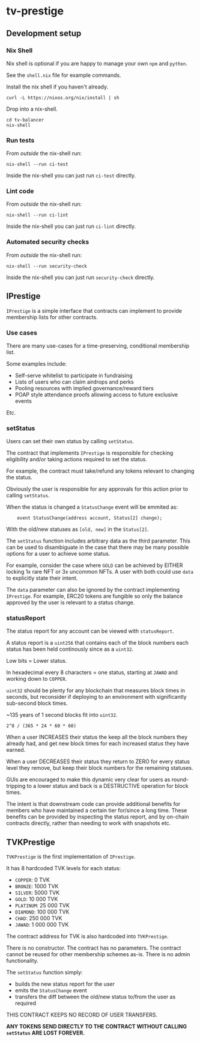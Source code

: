 # tv-prestige

## Development setup

### Nix Shell

Nix shell is optional if you are happy to manage your own `npm` and `python`.

See the `shell.nix` file for example commands.

Install the nix shell if you haven't already.

```
curl -L https://nixos.org/nix/install | sh
```

Drop into a nix-shell.

```
cd tv-balancer
nix-shell
```

### Run tests

From _outside_ the nix-shell run:

```
nix-shell --run ci-test
```

Inside the nix-shell you can just run `ci-test` directly.

### Lint code

From _outside_ the nix-shell run:

```
nix-shell --run ci-lint
```

Inside the nix-shell you can just run `ci-lint` directly.

### Automated security checks

From _outside_ the nix-shell run:

```
nix-shell --run security-check
```

Inside the nix-shell you can just run `security-check` directly.

## IPrestige

`IPrestige` is a simple interface that contracts can implement to provide membership lists for other contracts.

### Use cases

There are many use-cases for a time-preserving, conditional membership list.

Some examples include:

- Self-serve whitelist to participate in fundraising
- Lists of users who can claim airdrops and perks
- Pooling resources with implied governance/reward tiers
- POAP style attendance proofs allowing access to future exclusive events

Etc.

### setStatus

Users can set their own status by calling `setStatus`.

The contract that implements `IPrestige` is responsible for checking eligibility and/or taking actions required to set the status.

For example, the contract must take/refund any tokens relevant to changing the status.

Obviously the user is responsible for any approvals for this action prior to calling `setStatus`.

When the status is changed a `StatusChange` event will be emmited as:

```
    event StatusChange(address account, Status[2] change);
```

With the old/new statuses as `[old, new]` in the `Status[2]`.

The `setStatus` function includes arbitrary data as the third parameter. This can be used to disambiguate in the case that there may be many possible options for a user to achieve some status.

For example, consider the case where `GOLD` can be achieved by EITHER locking 1x rare NFT or 3x uncommon NFTs. A user with both could use `data` to explicitly state their intent.

The `data` parameter can also be ignored by the contract implementing `IPrestige`. For example, ERC20 tokens are fungible so only the balance approved by the user is relevant to a status change.

### statusReport

The status report for any account can be viewed with `statusReport`.

A status report is a `uint256` that contains each of the block numbers each status has been held continously since as a `uint32`.

Low bits = Lower status.

In hexadecimal every 8 characters = one status, starting at `JAWAD` and working down to `COPPER`.

`uint32` should be plenty for any blockchain that measures block times in seconds, but reconsider if deploying to an environment with significantly sub-second block times.

~135 years of 1 second blocks fit into `uint32`.

`2^8 / (365 * 24 * 60 * 60)`

When a user INCREASES their status the keep all the block numbers they already had, and get new block times for each increased status they have earned.

When a user DECREASES their status they return to ZERO for every status level they remove, but keep their block numbers for the remaining statuses.

GUIs are encouraged to make this dynamic very clear for users as round-tripping to a lower status and back is a DESTRUCTIVE operation for block times.

The intent is that downstream code can provide additional benefits for members who have maintained a certain tier for/since a long time. These benefits can be provided by inspecting the status report, and by on-chain contracts directly, rather than needing to work with snapshots etc.

## TVKPrestige

`TVKPrestige` is the first implementation of `IPrestige`.

It has 8 hardcoded TVK levels for each status:

- `COPPER`: 0 TVK
- `BRONZE`: 1000 TVK
- `SILVER`: 5000 TVK
- `GOLD`: 10 000 TVK
- `PLATINUM`: 25 000 TVK
- `DIAMOND`: 100 000 TVK
- `CHAD`: 250 000 TVK
- `JAWAD`: 1 000 000 TVK

The contract address for TVK is also hardcoded into `TVKPrestige`.

There is no constructor.
The contract has no parameters.
The contract cannot be reused for other membership schemes as-is.
There is no admin functionality.

The `setStatus` function simply:

- builds the new status report for the user
- emits the `StatusChange` event
- transfers the diff between the old/new status to/from the user as required

THIS CONTRACT KEEPS NO RECORD OF USER TRANSFERS.

__ANY TOKENS SEND DIRECTLY TO THE CONTRACT WITHOUT CALLING `setStatus` ARE LOST FOREVER.__